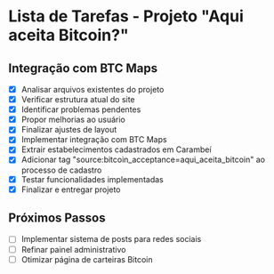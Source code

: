 # Lista de Tarefas - Projeto "Aqui aceita Bitcoin?"

## Integração com BTC Maps

- [x] Analisar arquivos existentes do projeto
- [x] Verificar estrutura atual do site
- [x] Identificar problemas pendentes
- [x] Propor melhorias ao usuário
- [x] Finalizar ajustes de layout
- [x] Implementar integração com BTC Maps
- [x] Extrair estabelecimentos cadastrados em Carambeí
- [x] Adicionar tag "source:bitcoin_acceptance=aqui_aceita_bitcoin" ao processo de cadastro
- [x] Testar funcionalidades implementadas
- [x] Finalizar e entregar projeto

## Próximos Passos

- [ ] Implementar sistema de posts para redes sociais
- [ ] Refinar painel administrativo
- [ ] Otimizar página de carteiras Bitcoin
